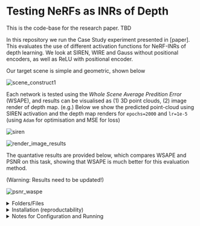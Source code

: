 # Testing NeRFs as INRs of Depth

This is the code-base for the research paper. TBD

In this repository we run the Case Study experiment presented in [paper]. This evaluates the use of different activation functions for NeRF-INRs of depth learning. We look at SIREN, WIRE and Gauss without positional encoders, as well as ReLU with positional encoder. 

Our target scene is simple and geometric, shown below 

![scene_construct1](https://user-images.githubusercontent.com/64833452/226965204-5b3d7666-9742-4da7-b159-1b4b22ccc1b5.PNG)

Each network is tested using the _Whole Scene Average Predition Error_ (WSAPE), and results can be visualised as (1) 3D point clouds, (2) image render of depth map. (e.g.) Below we show the predicted point-cloud using SIREN activation and the depth map renders for `epochs=2000` and `lr=1e-5` (using `Adam` for optimisation and MSE for loss)

![siren](https://user-images.githubusercontent.com/64833452/226962178-ceef5a4f-6317-40eb-9703-5dc7a7eaa622.gif)

![render_image_results](https://user-images.githubusercontent.com/64833452/226964305-d9648e73-537b-4e16-a798-a265f570663e.png)

The quantative results are provided below, which compares WSAPE and PSNR on this task, showing that WSAPE is much better for this evaluation method.

(Warning: Results need to be updated!)

![psnr_waspe](https://user-images.githubusercontent.com/64833452/226965838-3cefe4ea-bff7-42f8-bc1e-02ca4683f66a.PNG)


<details>
<summary>Folders/Files</summary>
<br>

`modules` contains the network modules for our case study (Gauss, SIREN, WIRE and RELU activated NeRF architectures).

`runfile.py` can be configured to run training/evaluation, generate the scene and visualise the scene

`run_load_state.py` can be used to load the state of an experiment/network and display the scene/render images of the views. (Note that we have hard coded the image rendering step. If you change the number of rays in each view/the number of views, remeber to change `trainer.disp_heat()` in `trainer.py`)

`scene.py` defines the scene handler - setting up geometries and solving the GT targets. The `Scene` class also handles the interfacing with `Trainer`.

`trainer.py` defines the training / visualisation handler - it trains given networks and visualises the 3D scene with and without predicted results.

`utils_.py` defines the accuracy,loss and other necessary calculation functions
</details>

<details>
<summary>Installation (reproductability)</summary>
<br>
To note: We used a conda env with CUDA 13 with RTX 3090 and i10 processors on Windows. ~Hasn't been tested on other PCs yet~

Using Python 3.8, and installing the following packages  
```
pip install matplotlib==3.7.1, numpy==1.24.2, tensordict==0.0.2b0
pip install torch==1.12.1+cu113 torchvision==0.13.1+cu113 -f https://download.pytorch.org/whl/torch_stable.html
```

IMPORTANT: `tensordict` needs to be `v0.0.2b0` not higher
</details>


<details>
<summary>Notes for Configuration and Running</summary>
<br>

The geometry (of cuboid volumes and rays) is hard coded into `scene.py`, however you can still modify the components (add more cubes or views) by adding to the `build_blocks` and `build_rays` function. If you do this and then wish to render images, remeber to change the `trainer.disp_heat()` function in `trainer.py` (this provides a heatmap of the depth-wise images relative to the three views we define).

For training, you can configure the params in `runfile.py` and this can be run for a number of models.

For visualisation you can use `scene.disp_scene` to plot the 3D view of scene with option to include ray-views, cubes and GT intersections. We can visualise predicted scene using `scene.disp_pred_scene`.

</details>
